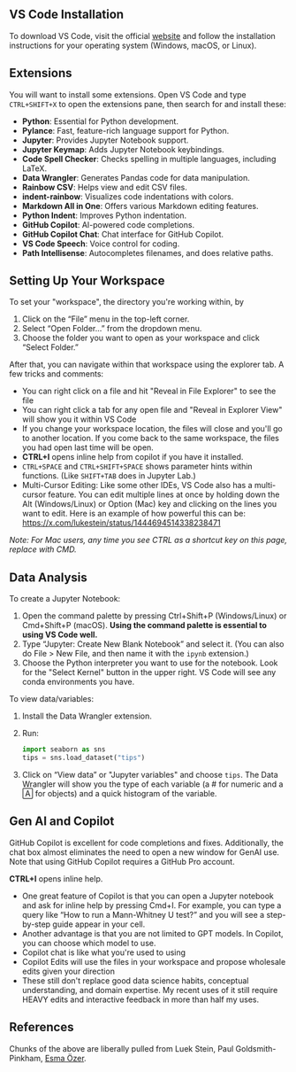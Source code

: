## VS Code Installation

To download VS Code, visit the official [website](https://code.visualstudio.com/) and follow the installation instructions for your operating system (Windows, macOS, or Linux).

## Extensions

You will want to install some extensions. Open VS Code and type `CTRL+SHIFT+X` to open the extensions pane, then search for and install these:

- **Python**: Essential for Python development.
- **Pylance**: Fast, feature-rich language support for Python.
- **Jupyter**: Provides Jupyter Notebook support.
- **Jupyter Keymap**: Adds Jupyter Notebook keybindings.
- **Code Spell Checker**: Checks spelling in multiple languages, including LaTeX.
- **Data Wrangler**: Generates Pandas code for data manipulation.
- **Rainbow CSV**: Helps view and edit CSV files.
- **indent-rainbow**: Visualizes code indentations with colors.
- **Markdown All in One**: Offers various Markdown editing features.
- **Python Indent**: Improves Python indentation.
- **GitHub Copilot**: AI-powered code completions.
- **GitHub Copilot Chat**: Chat interface for GitHub Copilot.
- **VS Code Speech**: Voice control for coding.
- **Path Intellisense**: Autocompletes filenames, and does relative paths. 

## Setting Up Your Workspace

To set your "workspace", the directory you're working within, by  
1. Click on the “File” menu in the top-left corner.
2. Select “Open Folder…” from the dropdown menu.
3. Choose the folder you want to open as your workspace and click “Select Folder.”

After that, you can navigate within that workspace using the explorer tab. A few tricks and comments:
- You can right click on a file and hit "Reveal in File Explorer" to see the file
- You can right click a tab for any open file and "Reveal in Explorer View" will show you it within VS Code
- If you change your workspace location, the files will close and you'll go to another location. If you come back to the same workspace, the files you had open last time will be open.
- **CTRL+I** opens inline help from copilot if you have it installed.
- `CTRL+SPACE` and `CTRL+SHIFT+SPACE` shows parameter hints within functions. (Like `SHIFT+TAB` does in Jupyter Lab.)
- Multi-Cursor Editing: Like some other IDEs, VS Code also has a multi-cursor feature. You can edit multiple lines at once by holding down the Alt (Windows/Linux) or Option (Mac) key and clicking on the lines you want to edit. Here is an example of how powerful this can be: https://x.com/lukestein/status/1444694514338238471

_Note: For Mac users, any time you see CTRL as a shortcut key on this page, replace with CMD._

## Data Analysis

To create a Jupyter Notebook:

1. Open the command palette by pressing Ctrl+Shift+P (Windows/Linux) or Cmd+Shift+P (macOS). **Using the command palette is essential to using VS Code well.**
1. Type “Jupyter: Create New Blank Notebook” and select it. (You can also do File > New File, and then name it with the `ipynb` extension.)
1. Choose the Python interpreter you want to use for the notebook. Look for the "Select Kernel" button in the upper right. VS Code will see any conda environments you have.

To view data/variables:

1. Install the Data Wrangler extension. 
2. Run:

    ```python
    import seaborn as sns
    tips = sns.load_dataset("tips")
    ```

3. Click on “View data” or "Jupyter variables" and choose `tips`. The Data Wrangler will show you the type of each variable (a # for numeric and a 🄰 for objects) and a quick histogram of the variable.
 
## Gen AI and Copilot

GitHub Copilot is excellent for code completions and fixes. Additionally, the chat box almost eliminates the need to open a new window for GenAI use. Note that using GitHub Copilot requires a GitHub Pro account.

**CTRL+I** opens inline help. 

- One great feature of Copilot is that you can open a Jupyter notebook and ask for inline help by pressing Cmd+I. For example, you can type a query like “How to run a Mann-Whitney U test?” and you will see a step-by-step guide appear in your cell.
- Another advantage is that you are not limited to GPT models. In Copilot, you can choose which model to use.
- Copilot chat is like what you're used to using
- Copilot Edits will use the files in your workspace and propose wholesale edits given your direction
- These still don't replace good data science habits, conceptual understanding, and domain expertise. My recent uses of it still require HEAVY edits and interactive feedback in more than half my uses.

## References

Chunks of the above are liberally pulled from Luek Stein, Paul Goldsmith-Pinkham, [Esma Özer](https://esmaozer.github.io/resources/all_in_one/all-in-one/).